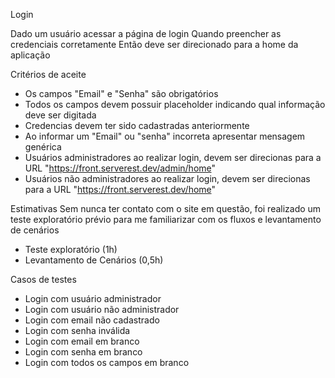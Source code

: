 Login

Dado um usuário acessar a página de login
Quando preencher as credenciais corretamente
Então deve ser direcionado para a home da aplicação

Critérios de aceite
- Os campos "Email" e "Senha" são obrigatórios
- Todos os campos devem possuir placeholder indicando qual informação deve ser digitada
- Credencias devem ter sido cadastradas anteriormente
- Ao informar um "Email" ou "senha" incorreta apresentar mensagem genérica
- Usuários administradores ao realizar login, devem ser direcionas para a URL "https://front.serverest.dev/admin/home"
- Usuários não administradores ao realizar login, devem ser direcionas para a URL "https://front.serverest.dev/home"

Estimativas
Sem nunca ter contato com o site em questão, foi realizado um teste exploratório prévio para me familiarizar com os fluxos e levantamento de cenários

- Teste exploratório (1h)
- Levantamento de Cenários (0,5h)


Casos de testes
- Login com usuário administrador
- Login com usuário não administrador
- Login com email não cadastrado
- Login com senha inválida
- Login com email em branco
- Login com senha em branco
- Login com todos os campos em branco
